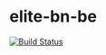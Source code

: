 # elite-bn-be
[![Build Status](https://app.travis-ci.com/atlp-rwanda/elite-bn-be.svg?branch=dev)](https://app.travis-ci.com/atlp-rwanda/elite-bn-be)
